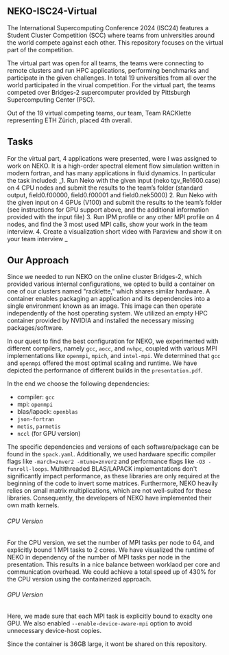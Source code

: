 ## NEKO-ISC24-Virtual
The International Supercomputing Conference 2024 (ISC24) features a Student Cluster Competition (SCC) where teams from universities around the world compete against each other. This repository focuses on the virtual part of the competition.

The virtual part was open for all teams, the teams were connecting to remote clusters and run HPC applications, performing benchmarks and participate in the given challenges. In total 19 universities from all over the world participated in the virual competition. For the virtual part, the teams competed over Bridges-2 supercomputer provided by Pittsburgh Supercomputing Center (PSC).

Out of the 19 virtual competing teams, our team, Team RACKlette representing ETH Zürich, placed 4th overall. 

## Tasks
For the virtual part, 4 applications were presented, were I was assigned to work on NEKO. 
It is a high-order spectral element flow simulation written in modern fortran, and has many applications in fluid dynamics. In particular the task included: 
_1. Run Neko with the given input  (neko tgv_Re1600.case) on 4 CPU nodes and submit the results to the team’s folder (standard output, field0.f00000, field0.f00001 and field0.nek5000)
2. Run Neko with the given input on 4 GPUs (V100) and submit the results to the team’s folder (see instructions for GPU support above, and the additional information provided with the input file)
3. Run IPM profile or any other MPI profile on 4 nodes, and find the 3 most used MPI calls, show your work in the team interview.
4. Create a visualization short video with Paraview and show it on your team interview _

## Our Approach
Since we needed to run NEKO on the online cluster Bridges-2, which provided various internal configurations, we opted to build a container on one of our clusters named "racklette," which shares similar hardware. A container enables packaging an application and its dependencies into a single environment known as an image. This image can then operate independently of the host operating system. We utilized an empty HPC container provided by NVIDIA and installed the necessary missing packages/software.

In our quest to find the best configuration for NEKO, we experimented with different compilers, namely `gcc`, `aocc`, and `nvhpc`, coupled with various MPI implementations like `openmpi`, `mpich`, and `intel-mpi`. We determined that `gcc` and `openmpi` offered the most optimal scaling and runtime. We have depicted the performance of different builds in the `presentation.pdf`.


In the end we choose the following dependencies: 
- compiler: `gcc`
- mpi: `openmpi`
- blas/lapack: `openblas`
- `json-fortran`
- `metis`, `parmetis`
- `nccl` (for GPU version)

The specific dependencies and versions of each software/package can be found in the `spack.yaml`. 
Additionally, we used hardware specific compiler flags like `-march=znver2 -mtune=znver2` and performance flags like `-O3 -funroll-loops`. 
Multithreaded BLAS/LAPACK implementations don't significantly impact performance, as these libraries are only required at the beginning of the code to invert some matrices. Furthermore, NEKO heavily relies on small matrix multiplications, which are not well-suited for these libraries. Consequently, the developers of NEKO have implemented their own math kernels.

###### CPU Version
For the CPU version, we set the number of MPI tasks per node to 64, and explicitly bound 1 MPI tasks to 2 cores. We have visualized the runtime of NEKO in dependency of the number of MPI tasks per node in the presentation. This results in a nice balance between worklaod per core and communication overhead. We could achieve a total speed up of 430% for the CPU version using the containerized approach. 

###### GPU Version
Here, we made sure that each MPI task is explicitly bound to exaclty one GPU. We also enabled `--enable-device-aware-mpi` option to avoid unnecessary device-host copies. 

Since the container is 36GB large, it wont be shared on this repository. 

